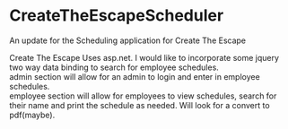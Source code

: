 # CreateTheEscapeScheduler
An update for the Scheduling application for Create The Escape

Create The Escape Uses asp.net.  I would like to incorporate some jquery two way data binding to search for employee schedules.  
admin section will allow for an admin to login and enter in employee schedules.  
employee section will allow for employees to view schedules, search for their name and print the schedule as needed. Will look for a convert to pdf(maybe).
